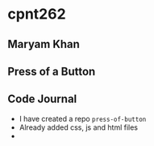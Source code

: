 # cpnt262
## Maryam Khan
## Press of a Button

## Code Journal

- I have created a repo `press-of-button`
- Already added css, js and html files
- 